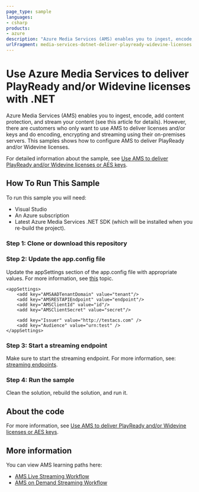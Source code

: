 ```yaml
---
page_type: sample
languages:
- csharp
products:
- azure
description: "Azure Media Services (AMS) enables you to ingest, encode, add content protection, and stream your content (see this article for details)."
urlFragment: media-services-dotnet-deliver-playready-widevine-licenses
---
```


# Use Azure Media Services to deliver PlayReady and/or Widevine licenses with .NET

Azure Media Services (AMS) enables you to ingest, encode, add content protection, and stream your content (see this article for details). However, there are customers who only want to use AMS to deliver licenses and/or keys and do encoding, encrypting and streaming using their on-premises servers. This samples shows how to configure AMS to deliver PlayReady and/or Widevine licenses.

For detailed information about the sample, see [Use AMS to deliver PlayReady and/or Widevine licenses or AES keys](http://azure.microsoft.com/documentation/articles/media-services-deliver-keys-and-licenses/).

## How To Run This Sample

To run this sample you will need:

- Visual Studio
- An Azure subscription
- Latest Azure Media Services .NET SDK (which will be installed when you re-build the project).

### Step 1:  Clone or download this repository

### Step 2: Update the app.config file

Update the appSettings section of the app.config file with appropriate values. For more information, see [this](https://docs.microsoft.com/azure/media-services/media-services-use-aad-auth-to-access-ams-api) topic.

	<appSettings>
		<add key="AMSAADTenantDomain" value="tenant"/>
		<add key="AMSRESTAPIEndpoint" value="endpoint"/>
		<add key="AMSClientId" value="id"/>
		<add key="AMSClientSecret" value="secret"/>

		<add key="Issuer" value="http://testacs.com" />
		<add key="Audience" value="urn:test" />
	</appSettings>
		  
### Step 3: Start a streaming endpoint

Make sure to start the streaming endpoint. For more information, see: [streaming endpoints](https://docs.microsoft.com/azure/media-services/media-services-portal-manage-streaming-endpoints).

### Step 4:  Run the sample

Clean the solution, rebuild the solution, and run it. 

## About the code

For more information, see  [Use AMS to deliver PlayReady and/or Widevine licenses or AES keys](http://azure.microsoft.com/documentation/articles/media-services-deliver-keys-and-licenses/).

## More information

You can view AMS learning paths here:

- [AMS Live Streaming Workflow](http://azure.microsoft.com/documentation/learning-paths/media-services-streaming-live/)
- [AMS on Demand Streaming Workflow](http://azure.microsoft.com/documentation/learning-paths/media-services-streaming-on-demand/)
